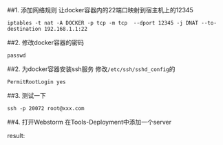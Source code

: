 ##1. 添加网络规则
让docker容器内的22端口映射到宿主机上的12345
```
iptables -t nat -A DOCKER -p tcp -m tcp  --dport 12345 -j DNAT --to-destination 192.168.1.1:22
```

##2. 修改docker容器的密码
```
passwd 
```

##2. 为docker容器安装ssh服务
修改`/etc/ssh/sshd_config`的
```
PermitRootLogin yes
```

##3. 测试一下 
```
ssh -p 20072 root@xxx.com 
```

##4. 打开Webstorm
在Tools-Deployment中添加一个server

result:
​

